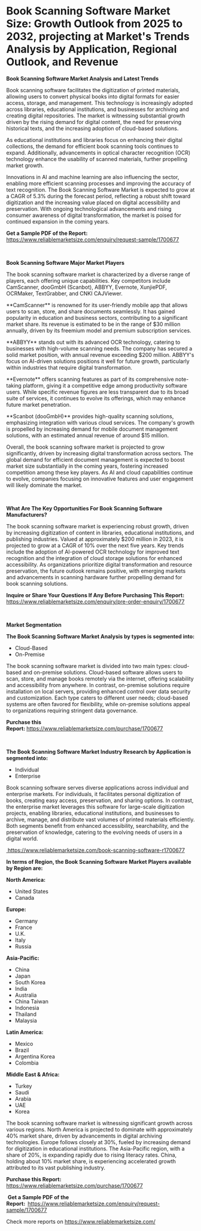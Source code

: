 <p><h1>Book Scanning Software Market Size: Growth Outlook from 2025 to 2032, projecting at Market's Trends Analysis by Application, Regional Outlook, and Revenue</h1></p><p><strong>Book Scanning Software Market Analysis and Latest Trends</strong></p>
<p><p>Book scanning software facilitates the digitization of printed materials, allowing users to convert physical books into digital formats for easier access, storage, and management. This technology is increasingly adopted across libraries, educational institutions, and businesses for archiving and creating digital repositories. The market is witnessing substantial growth driven by the rising demand for digital content, the need for preserving historical texts, and the increasing adoption of cloud-based solutions.</p><p>As educational institutions and libraries focus on enhancing their digital collections, the demand for efficient book scanning tools continues to expand. Additionally, advancements in optical character recognition (OCR) technology enhance the usability of scanned materials, further propelling market growth. </p><p>Innovations in AI and machine learning are also influencing the sector, enabling more efficient scanning processes and improving the accuracy of text recognition. The Book Scanning Software Market is expected to grow at a CAGR of 5.3% during the forecast period, reflecting a robust shift toward digitization and the increasing value placed on digital accessibility and preservation. With ongoing technological advancements and rising consumer awareness of digital transformation, the market is poised for continued expansion in the coming years.</p></p>
<p><strong>Get a Sample PDF of the Report:&nbsp;</strong> <a href="https://www.reliablemarketsize.com/enquiry/request-sample/1700677?utm_campaign=2470&utm_medium=2&utm_source=Github&utm_content=ia&utm_term=27032025&utm_id=book-scanning-software">https://www.reliablemarketsize.com/enquiry/request-sample/1700677</a></p>
<p>&nbsp;</p>
<p><strong>Book Scanning Software Major Market Players</strong></p>
<p><p>The book scanning software market is characterized by a diverse range of players, each offering unique capabilities. Key competitors include CamScanner, dooGmbH (Scanbot), ABBYY, Evernote, XunjiePDF, OCRMaker, TextGrabber, and CNKI CAJViewer. </p><p>**CamScanner** is renowned for its user-friendly mobile app that allows users to scan, store, and share documents seamlessly. It has gained popularity in education and business sectors, contributing to a significant market share. Its revenue is estimated to be in the range of $30 million annually, driven by its freemium model and premium subscription services.</p><p>**ABBYY** stands out with its advanced OCR technology, catering to businesses with high-volume scanning needs. The company has secured a solid market position, with annual revenue exceeding $200 million. ABBYY's focus on AI-driven solutions positions it well for future growth, particularly within industries that require digital transformation.</p><p>**Evernote** offers scanning features as part of its comprehensive note-taking platform, giving it a competitive edge among productivity software users. While specific revenue figures are less transparent due to its broad suite of services, it continues to evolve its offerings, which may enhance future market penetration.</p><p>**Scanbot (dooGmbH)** provides high-quality scanning solutions, emphasizing integration with various cloud services. The company's growth is propelled by increasing demand for mobile document management solutions, with an estimated annual revenue of around $15 million.</p><p>Overall, the book scanning software market is projected to grow significantly, driven by increasing digital transformation across sectors. The global demand for efficient document management is expected to boost market size substantially in the coming years, fostering increased competition among these key players. As AI and cloud capabilities continue to evolve, companies focusing on innovative features and user engagement will likely dominate the market.</p></p>
<p>&nbsp;</p>
<p><strong>What Are The Key Opportunities For Book Scanning Software Manufacturers?</strong></p>
<p><p>The book scanning software market is experiencing robust growth, driven by increasing digitization of content in libraries, educational institutions, and publishing industries. Valued at approximately $200 million in 2023, it is projected to grow at a CAGR of 10% over the next five years. Key trends include the adoption of AI-powered OCR technology for improved text recognition and the integration of cloud storage solutions for enhanced accessibility. As organizations prioritize digital transformation and resource preservation, the future outlook remains positive, with emerging markets and advancements in scanning hardware further propelling demand for book scanning solutions.</p></p>
<p><strong>Inquire or Share Your Questions If Any Before Purchasing This Report:</strong> <a href="https://www.reliablemarketsize.com/enquiry/pre-order-enquiry/1700677?utm_campaign=2470&utm_medium=2&utm_source=Github&utm_content=ia&utm_term=27032025&utm_id=book-scanning-software">https://www.reliablemarketsize.com/enquiry/pre-order-enquiry/1700677</a></p>
<p>&nbsp;</p>
<p><strong>Market Segmentation</strong></p>
<p><strong>The Book Scanning Software Market Analysis by types is segmented into:</strong></p>
<p><ul><li>Cloud-Based</li><li>On-Premise</li></ul></p>
<p><p>The book scanning software market is divided into two main types: cloud-based and on-premise solutions. Cloud-based software allows users to scan, store, and manage books remotely via the internet, offering scalability and accessibility from anywhere. In contrast, on-premise solutions require installation on local servers, providing enhanced control over data security and customization. Each type caters to different user needs; cloud-based systems are often favored for flexibility, while on-premise solutions appeal to organizations requiring stringent data governance.</p></p>
<p><strong>Purchase this Report:&nbsp;</strong><a href="https://www.reliablemarketsize.com/purchase/1700677?utm_campaign=2470&utm_medium=2&utm_source=Github&utm_content=ia&utm_term=27032025&utm_id=book-scanning-software">https://www.reliablemarketsize.com/purchase/1700677</a></p>
<p>&nbsp;</p>
<p><strong>The Book Scanning Software Market Industry Research by Application is segmented into:</strong></p>
<p><ul><li>Individual</li><li>Enterprise</li></ul></p>
<p><p>Book scanning software serves diverse applications across individual and enterprise markets. For individuals, it facilitates personal digitization of books, creating easy access, preservation, and sharing options. In contrast, the enterprise market leverages this software for large-scale digitization projects, enabling libraries, educational institutions, and businesses to archive, manage, and distribute vast volumes of printed materials efficiently. Both segments benefit from enhanced accessibility, searchability, and the preservation of knowledge, catering to the evolving needs of users in a digital world.</p></p>
<p><a href="https://www.reliablemarketsize.com/book-scanning-software-r1700677?utm_campaign=2470&utm_medium=2&utm_source=Github&utm_content=ia&utm_term=27032025&utm_id=book-scanning-software">&nbsp;https://www.reliablemarketsize.com/book-scanning-software-r1700677</a></p>
<p><strong>In terms of Region, the Book Scanning Software Market Players available by Region are:</strong></p>
<p>
    <p> <strong> North America: </strong>
        <ul>
            <li>United States</li>
            <li>Canada</li>
        </ul>
        </p> 
    <p> <strong> Europe: </strong>
        <ul>
            <li>Germany</li>
            <li>France</li>
            <li>U.K.</li>
            <li>Italy</li>
            <li>Russia</li>
        </ul>
        </p> 
    <p> <strong> Asia-Pacific: </strong>
        <ul>
            <li>China</li>
            <li>Japan</li>
            <li>South Korea</li>
            <li>India</li>
            <li>Australia</li>
            <li>China Taiwan</li>
            <li>Indonesia</li>
            <li>Thailand</li>
            <li>Malaysia</li>
        </ul>
        </p> 
    <p> <strong> Latin America: </strong>
        <ul>
            <li>Mexico</li>
            <li>Brazil</li>
            <li>Argentina Korea</li>
            <li>Colombia</li>
        </ul>
        </p> 
    <p> <strong> Middle East & Africa: </strong>
        <ul>
            <li>Turkey</li>
            <li>Saudi</li>
            <li>Arabia</li>
            <li>UAE</li>
            <li>Korea</li>
        </ul>
    </p>
    </p>
<p><p>The book scanning software market is witnessing significant growth across various regions. North America is projected to dominate with approximately 40% market share, driven by advancements in digital archiving technologies. Europe follows closely at 30%, fueled by increasing demand for digitization in educational institutions. The Asia-Pacific region, with a share of 20%, is expanding rapidly due to rising literacy rates. China, holding about 10% market share, is experiencing accelerated growth attributed to its vast publishing industry.</p></p>
<p><strong>Purchase this Report: </strong><a href="https://www.reliablemarketsize.com/purchase/1700677?utm_campaign=2470&utm_medium=2&utm_source=Github&utm_content=ia&utm_term=27032025&utm_id=book-scanning-software">https://www.reliablemarketsize.com/purchase/1700677</a></p>
<p>&nbsp;<strong>Get a Sample PDF of the Report:&nbsp;&nbsp;</strong><a href="https://www.reliablemarketsize.com/enquiry/request-sample/1700677?utm_campaign=2470&utm_medium=2&utm_source=Github&utm_content=ia&utm_term=27032025&utm_id=book-scanning-software">https://www.reliablemarketsize.com/enquiry/request-sample/1700677</a></p>
<p><strong></strong></p>
<p>Check more reports on <a href="https://www.reliablemarketsize.com/?utm_campaign=2470&utm_medium=2&utm_source=Github&utm_content=ia&utm_term=27032025&utm_id=book-scanning-software">https://www.reliablemarketsize.com/</a></p>